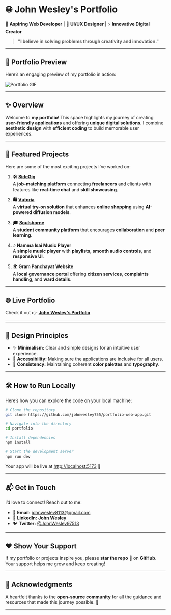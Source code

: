 # 🌐 **John Wesley's Portfolio**  

🚀 **Aspiring Web Developer** | 🎨 **UI/UX Designer** | ⚡ **Innovative Digital Creator**  

> **"I believe in solving problems through creativity and innovation."**  

---

## 🎥 **Portfolio Preview**  
Here’s an engaging preview of my portfolio in action:  

![Portfolio GIF](https://i.giphy.com/media/v1.Y2lkPTc5MGI3NjExYzYzZ2QzcmU1cXQwYXp1eW1qcHJydHU1cGFwNXNhcjM3bzIxMHhzaiZlcD12MV9pbnRlcm5hbF9naWZfYnlfaWQmY3Q9Zw/qgQUggAC3Pfv687qPC/giphy.gif)  

---

## ✨ **Overview**  
Welcome to **my portfolio**! This space highlights my journey of creating **user-friendly applications** and offering **unique digital solutions**. I combine **aesthetic design** with **efficient coding** to build memorable user experiences.  

---

## 📁 **Featured Projects**  
Here are some of the most exciting projects I’ve worked on:  

1. **🛠️ [SideGig](https://side-gig-website.web.app/)**  
   A **job-matching platform** connecting **freelancers** and clients with features like **real-time chat** and **skill showcasing**.  

2. **🛍️ [Vutoria](https://vutoria-60389.web.app/)**  
   A **virtual try-on solution** that enhances **online shopping** using **AI-powered diffusion models**.  

3. **🎓 [Soulsborne](https://soulsborne-bba5f.web.app/)**  
   A **student community platform** that encourages **collaboration** and **peer learning**.  

4. 🎶 **Namma Isai Music Player**  
   A **simple music player** with **playlists, smooth audio controls**, and **responsive UI**.  

5. 🌍 **Gram Panchayat Website**  
   A **local governance portal** offering **citizen services**, **complaints handling**, and **ward details**.  

---

## 🌐 **Live Portfolio**  
Check it out 👉 [**John Wesley's Portfolio**](https://johnwesley-755.netlify.app/)  

---

## 🎨 **Design Principles**  
- ✨ **Minimalism:** Clear and simple designs for an intuitive user experience.  
- 🌈 **Accessibility:** Making sure the applications are inclusive for all users.  
- 🔄 **Consistency:** Maintaining coherent **color palettes** and **typography**.  

---

## 🛠️ **How to Run Locally**  
Here’s how you can explore the code on your local machine:  

```bash
# Clone the repository
git clone https://github.com/johnwesley755/portfolio-web-app.git

# Navigate into the directory
cd portfolio

# Install dependencies
npm install

# Start the development server
npm run dev
```

Your app will be live at [http://localhost:5173](http://localhost:5173) 🚀  

---

## 📬 **Get in Touch**  
I’d love to connect! Reach out to me:  

- 📧 **Email:** [johnwesley8113@gmail.com](mailto:johnwesley8113@gmail.com)  
- 💼 **LinkedIn:** [**John Wesley**](https://www.linkedin.com/in/john-wesley-6707ab258/)  
- 🐦 **Twitter:** [@JohnWesley97513](https://twitter.com/JohnWesley97513)  

---

## ❤️ **Show Your Support**  
If my portfolio or projects inspire you, please **star the repo** 🌟 on **GitHub**. Your support helps me grow and keep creating!  

---

## 🙏 **Acknowledgments**  
A heartfelt thanks to the **open-source community** for all the guidance and resources that made this journey possible. 🎉  

---
